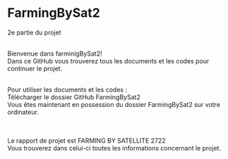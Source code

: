 # FarmingBySat2
2e partie du projet<br/><br/>

Bienvenue dans farminigBySat2! <br/>
Dans ce GitHub vous trouverez tous les documents et les codes pour continuer le projet.<br/><br/>

Pour utiliser les documents et les codes : <br/>
Télécharger le dossier GitHub FarmingBySat2<br/>
Vous êtes maintenant en possession du dossier FarmingBySat2 sur votre ordinateur.<br/><br/><br/>

Le rapport de projet est FARMING BY SATELLITE 2722<br/>
Vous trouverez dans celui-ci toutes les informations concernant le projet.<br/><br/>


